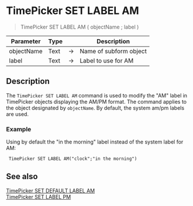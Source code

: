 # TimePicker SET LABEL AM

> TimePicker SET LABEL AM ( objectName ; label )

| Parameter | Type |     | Description |
| --- | --- | --- | --- |
| objectName | Text | → | Name of subform object |
| label | Text | → | Label to use for AM |

## Description

The `TimePicker SET LABEL AM` command is used to modify the "AM" label in TimePicker objects displaying the AM/PM format. The command applies to the object designated by `objectName`. By default, the system am/pm labels are used.

### Example  

Using by default the "in the morning" label instead of the system label for AM:

```4d
 TimePicker SET LABEL AM("clock";"in the morning")
```

## See also

[TimePicker SET DEFAULT LABEL AM](TimePicker%20SET%20DEFAULT%20LABEL%20AM.ja.md)  
[TimePicker SET LABEL PM](TimePicker%20SET%20LABEL%20PM.ja.md)

